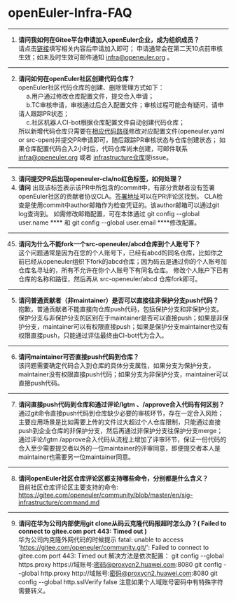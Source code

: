 # openEuler-Infra-FAQ
---

 1. **请问我如何在Gitee平台申请加入openEuler企业，成为组织成员？**  
请点击[链接](https://gitee.com/open_euler?invite=4bd118cb5f4df496cf260b2eec4d904fb23724c478f1a1b48e7cde0b62298f898e2a5d1b1b8079876b17c049295f276a1049f26840b012af)填写相关内容后申请加入即可；
申请通常会在第二天10点前审核生效；如未及时生效可邮件通知 infra@openeuler.org 。
---
  2. **请问如何在openEuler社区创建代码仓库？**  
openEuler社区代码仓库的创建、删除管理方式如下：  
&emsp; a.用户通过修改仓库配置文件，提交合入申请；  
&emsp; b.TC审核申请，审核通过后合入配置文件；审核过程可能会有疑问，请申请人跟踪PR状态；  
&emsp; c.社区机器人CI-bot根据仓库配置文件自动创建代码仓库；    
所以新增代码仓库只需要在[相应代码路径](https://gitee.com/openeuler/community/tree/master/repository)修改对应配置文件(openeuler.yaml or src-open)并提交PR申请即可，随后跟踪PR审核状态与仓库创建状态；
如果仓库配置代码合入2小时后，代码仓库尚未创建，可邮件联系 infra@openeuler.org 或者 [infrastructure仓库](https://gitee.com/openeuler/infrastructure)提issue。
 ---
 3. **请问提交PR后出现openeuler-cla/no红色标签，如何处理？**  
 4. **请问**
 出现该标签表示该PR中所包含的commit中，有部分贡献者没有签署openEuler社区的贡献者协议CLA。[签署地址](https://clasign.osinfra.cn/sign/Z2l0ZWUlMkZvcGVuZXVsZXI=)可以在PR评论区找到。
 CLA检查是使用commit中author邮箱作为检查凭证的。该author邮箱可以通过git log查询到。
 如需修改邮箱配置，可在本体通过 git config --global user.name ****  和  git config --global user.email  ****修改配置。

  ---
 45. **请问为什么不能fork一个src-openeuler/abcd仓库到个人账号下？**  
这个问题通常是因为在您的个人账号下，已经有abcd的同名仓库，比如你之前已经从openeuler组织下fork的abcd仓库；因为码云是通过你的个人账号加仓库名寻址的，所有不允许在你个人账号下有同名仓库。
修改个人账户下已有仓库的名称和路径，然后再从 src-openeuler/abcd 仓库fork即可。
---
 5. **请问普通贡献者（非maintainer）是否可以直接往非保护分支push代码？**  
抱歉，普通贡献者不能直接向仓库push代码，包括保护分支和非保护分支。
保护分支与非保护分支的区别在于maintainer是否可以直接push；如果是非保护分支，maintainer可以有权限直接push；如果是保护分支maintainer也没有权限直接push，只能通过评估最终由CI-bot代为合入。
---
 6. **请问maintainer可否直接push代码到仓库？**  
该问题需要确定代码合入到仓库的具体分支属性，如果分支为保护分支，maintainer没有权限直接push代码；如果分支为非保护分支，maintainer可以直接push代码。
---
 7. **请问直接push代码到仓库和通过评论/lgtm 、/approve合入代码有何区别？**  
通过git命令直接push代码到仓库缺少必要的审核环节，存在一定合入风险；主要应用场景是比如需要上传的文件过大超过个人仓库限制，只能通过直接push到企业仓库的非保护分支，然后再通过非保护分支往保护分支merge；
通过评论/lgtm /approve合入代码从流程上增加了评审环节，保证一份代码的合入至少需要提交者以外的一位maintainer的评审同意，即便提交者本人是maintainer也需要另一位maintainer同意。
---
 8. **请问openEuler社区仓库评论区都支持哪些命令，分别都是什么含义？**  
目前社区仓库评论区主要支持的命令:
https://gitee.com/openeuler/community/blob/master/en/sig-infrastructure/command.md
---
 9. **请问在华为公司内部使用git clone从码云克隆代码报超时怎么办？( Failed to connect to gitee.com port 443: Timed out )**  
华为公司内克隆外网代码的时候提示
fatal: unable to access 'https://gitee.com/openeuler/community.git/': Failed to connect to gitee.com port 443: Timed out
解决方法是依次配置：
git config --global https.proxy https://域账号:密码@proxycn2.huawei.com:8080
git config --global http.proxy http://域账号:密码@proxycn2.huawei.com:8080
git config --global http.sslVerify false
注意如果个人域账号密码中有特殊字符需要转义。



<!--stackedit_data:
eyJoaXN0b3J5IjpbLTczMTEzNzYwOSwxOTAxNTUxMjg3XX0=
-->